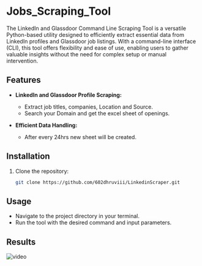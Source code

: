 # Jobs_Scraping_Tool
The LinkedIn and Glassdoor Command Line Scraping Tool is a versatile Python-based utility designed to efficiently extract essential data from LinkedIn profiles and Glassdoor job listings. With a command-line interface (CLI), this tool offers flexibility and ease of use, enabling users to gather valuable insights without the need for complex setup or manual intervention.


## Features

- **LinkedIn and Glassdoor Profile Scraping:**
  - Extract job titles, companies, Location and Source.
  - Search your Domain and get the excel sheet of openings.

- **Efficient Data Handling:**
  - After every 24hrs new sheet will be created.

## Installation

1. Clone the repository:

    ```bash
    git clone https://github.com/602dhruviii/LinkedinScraper.git
    ```

## Usage
   - Navigate to the project directory in your terminal.
   - Run the tool with the desired command and input parameters.

## Results
![video](./scrapingvideo.gif)

